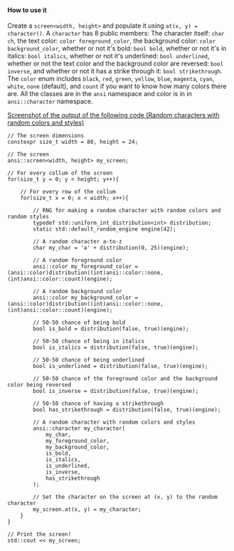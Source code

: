 #### How to use it
Create a `screen<width, height>` and populate it using `at(x, y) = character()`. A `character` has 8 public members: The character itself: `char ch`, the text color: `color foreground_color`, the background color: `color background_color`, whether or not it's bold: `bool bold`, whether or not it's in italics: `bool italics`, whether or not it's underlined: `bool underlined`, whether or not the text color and the background color are reversed: `bool inverse`, and whether or not it has a strike through it: `bool strikethrough`. The `color` enum includes `black`, `red`, `green`, `yellow`, `blue`, `magenta`, `cyan`, `white`, `none` (default), and `count` if you want to know how many colors there are. All the classes are in the `ansi` namespace and color is in in `ansi::character` namespace.

[Screenshot of the output of the following code (Random characters with random colors and styles)](https://i.sli.mg/twpNoU.png)
```
// The screen dimensions
constexpr size_t width = 80, height = 24;

// The screen
ansi::screen<width, height> my_screen;

// For every collum of the screen
for(size_t y = 0; y < height; y++){

	// For every row of the collum
	for(size_t x = 0; x < width; x++){

		// RNG for making a random character with random colors and random styles
		typedef std::uniform_int_distribution<int> distribution;
		static std::default_random_engine engine(42);

		// A random character a-to-z
		char my_char = 'a' + distribution(0, 25)(engine);

		// A random foreground color
		ansi::color my_foreground_color = (ansi::color)distribution((int)ansi::color::none, (int)ansi::color::count)(engine);

		// A random background color
		ansi::color my_background_color = (ansi::color)distribution((int)ansi::color::none, (int)ansi::color::count)(engine);

		// 50-50 chance of being bold
		bool is_bold = distribution(false, true)(engine);

		// 50-50 chance of being in italics
		bool is_italics = distribution(false, true)(engine);

		// 50-50 chance of being underlined
		bool is_underlined = distribution(false, true)(engine);

		// 50-50 chance of the foreground color and the background color being reversed
		bool is_inverse = distribution(false, true)(engine);

		// 50-50 chance of having a strikethrough
		bool has_strikethrough = distribution(false, true)(engine);

		// A random character with random colors and styles
		ansi::character my_character(
			my_char,
			my_foreground_color,
			my_background_color,
			is_bold,
			is_italics,
			is_underlined,
			is_inverse,
			has_strikethrough
		);

		// Set the character on the screen at (x, y) to the random character
		my_screen.at(x, y) = my_character;
	}
}

// Print the screen!
std::cout << my_screen;
```


